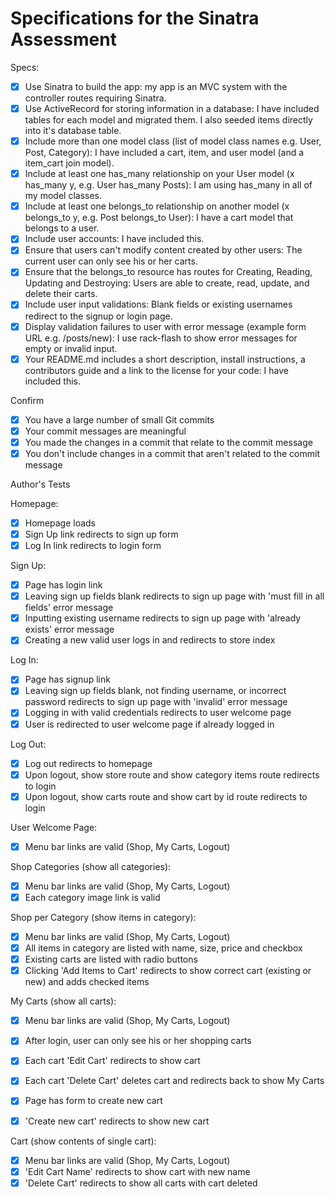# Specifications for the Sinatra Assessment

Specs:
- [x] Use Sinatra to build the app: my app is an MVC system with the controller routes requiring Sinatra.
- [x] Use ActiveRecord for storing information in a database: I have included tables for each model and migrated them. I also seeded items directly into it's database table.
- [x] Include more than one model class (list of model class names e.g. User, Post, Category): I have included a cart, item, and user model (and a item_cart join model).
- [x] Include at least one has_many relationship on your User model (x has_many y, e.g. User has_many Posts): I am using has_many in all of my model classes.
- [x] Include at least one belongs_to relationship on another model (x belongs_to y, e.g. Post belongs_to User): I have a cart model that belongs to a user.
- [x] Include user accounts: I have included this.
- [x] Ensure that users can't modify content created by other users: The current user can only see his or her carts.
- [x] Ensure that the belongs_to resource has routes for Creating, Reading, Updating and Destroying: Users are able to create, read, update, and delete their carts.
- [x] Include user input validations: Blank fields or existing usernames redirect to the signup or login page.
- [x] Display validation failures to user with error message (example form URL e.g. /posts/new): I use rack-flash to show error messages for empty or invalid input.
- [x] Your README.md includes a short description, install instructions, a contributors guide and a link to the license for your code: I have included this.

Confirm
- [x] You have a large number of small Git commits
- [x] Your commit messages are meaningful
- [x] You made the changes in a commit that relate to the commit message
- [x] You don't include changes in a commit that aren't related to the commit message

Author's Tests

Homepage:
- [x] Homepage loads
- [x] Sign Up link redirects to sign up form
- [x] Log In link redirects to login form

Sign Up:
- [x] Page has login link
- [x] Leaving sign up fields blank redirects to sign up page with 'must fill in all fields' error message
- [x] Inputting existing username redirects to sign up page with 'already exists' error message
- [x] Creating a new valid user logs in and redirects to store index

Log In:
- [x] Page has signup link
- [x] Leaving sign up fields blank, not finding username, or incorrect password redirects to sign up page with 'invalid' error message
- [x] Logging in with valid credentials redirects to user welcome page
- [x] User is redirected to user welcome page if already logged in

Log Out:
- [x] Log out redirects to homepage
- [x] Upon logout, show store route and show category items route redirects to login
- [x] Upon logout, show carts route and show cart by id route redirects to login

User Welcome Page:
- [x] Menu bar links are valid (Shop, My Carts, Logout)

Shop Categories (show all categories):
- [x] Menu bar links are valid (Shop, My Carts, Logout)
- [x] Each category image link is valid

Shop per Category (show items in category):
- [x] Menu bar links are valid (Shop, My Carts, Logout)
- [x] All items in category are listed with name, size, price and checkbox
- [x] Existing carts are listed with radio buttons
- [x] Clicking 'Add Items to Cart' redirects to show correct cart (existing or new) and adds checked items

My Carts (show all carts):
- [x] Menu bar links are valid (Shop, My Carts, Logout)
- [x] After login, user can only see his or her shopping carts
- [x] Each cart 'Edit Cart' redirects to show cart
- [x] Each cart 'Delete Cart' deletes cart and redirects back to show My Carts
- [x] Page has form to create new cart
- [x] 'Create new cart' redirects to show new cart


Cart (show contents of single cart):
- [x] Menu bar links are valid (Shop, My Carts, Logout)
- [x] 'Edit Cart Name' redirects to show cart with new name
- [x] 'Delete Cart' redirects to show all carts with cart deleted
